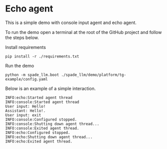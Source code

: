 # Echo agent

This is a simple demo with console input agent and echo agent.

To run the demo open a terminal at the root of the GitHub project and follow the steps below.

Install requirements
```
pip install -r ./requirements.txt
```

Run the demo

```
python -m spade_llm.boot ./spade_llm/demo/platform/tg-example/config.yaml
```

Below is an example of a simple interaction.
```
INFO:echo:Started agent thread
INFO:console:Started agent thread
User input: Hello!
Assistant: Hello!.
User input: exit
INFO:console:Configured stopped.
INFO:console:Shutting down agent thread...
INFO:console:Exited agent thread.
INFO:echo:Configured stopped.
INFO:echo:Shutting down agent thread...
INFO:echo:Exited agent thread.
```
